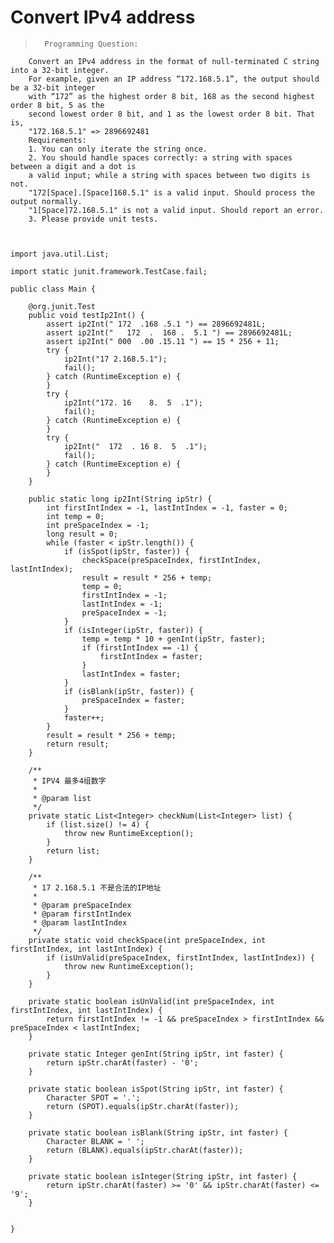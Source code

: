 # Convert IPv4 address
>       Programming Question:
        Convert an IPv4 address in the format of null-terminated C string into a 32-bit integer.
        For example, given an IP address “172.168.5.1”, the output should be a 32-bit integer
        with “172” as the highest order 8 bit, 168 as the second highest order 8 bit, 5 as the
        second lowest order 8 bit, and 1 as the lowest order 8 bit. That is,
        "172.168.5.1" => 2896692481
        Requirements:
        1. You can only iterate the string once.
        2. You should handle spaces correctly: a string with spaces between a digit and a dot is
        a valid input; while a string with spaces between two digits is not.
        "172[Space].[Space]168.5.1" is a valid input. Should process the output normally.
        "1[Space]72.168.5.1" is not a valid input. Should report an error.
        3. Please provide unit tests.

```


import java.util.List;

import static junit.framework.TestCase.fail;

public class Main {

    @org.junit.Test
    public void testIp2Int() {
        assert ip2Int(" 172  .168 .5.1 ") == 2896692481L;
        assert ip2Int("   172  .  168 .  5.1 ") == 2896692481L;
        assert ip2Int(" 000  .00 .15.11 ") == 15 * 256 + 11;
        try {
            ip2Int("17 2.168.5.1");
            fail();
        } catch (RuntimeException e) {
        }
        try {
            ip2Int("172. 16    8.  5  .1");
            fail();
        } catch (RuntimeException e) {
        }
        try {
            ip2Int("  172  . 16 8.  5  .1");
            fail();
        } catch (RuntimeException e) {
        }
    }

    public static long ip2Int(String ipStr) {
        int firstIntIndex = -1, lastIntIndex = -1, faster = 0;
        int temp = 0;
        int preSpaceIndex = -1;
        long result = 0;
        while (faster < ipStr.length()) {
            if (isSpot(ipStr, faster)) {
                checkSpace(preSpaceIndex, firstIntIndex, lastIntIndex);
                result = result * 256 + temp;
                temp = 0;
                firstIntIndex = -1;
                lastIntIndex = -1;
                preSpaceIndex = -1;
            }
            if (isInteger(ipStr, faster)) {
                temp = temp * 10 + genInt(ipStr, faster);
                if (firstIntIndex == -1) {
                    firstIntIndex = faster;
                }
                lastIntIndex = faster;
            }
            if (isBlank(ipStr, faster)) {
                preSpaceIndex = faster;
            }
            faster++;
        }
        result = result * 256 + temp;
        return result;
    }

    /**
     * IPV4 最多4组数字
     *
     * @param list
     */
    private static List<Integer> checkNum(List<Integer> list) {
        if (list.size() != 4) {
            throw new RuntimeException();
        }
        return list;
    }

    /**
     * 17 2.168.5.1 不是合法的IP地址
     *
     * @param preSpaceIndex
     * @param firstIntIndex
     * @param lastIntIndex
     */
    private static void checkSpace(int preSpaceIndex, int firstIntIndex, int lastIntIndex) {
        if (isUnValid(preSpaceIndex, firstIntIndex, lastIntIndex)) {
            throw new RuntimeException();
        }
    }

    private static boolean isUnValid(int preSpaceIndex, int firstIntIndex, int lastIntIndex) {
        return firstIntIndex != -1 && preSpaceIndex > firstIntIndex && preSpaceIndex < lastIntIndex;
    }

    private static Integer genInt(String ipStr, int faster) {
        return ipStr.charAt(faster) - '0';
    }

    private static boolean isSpot(String ipStr, int faster) {
        Character SPOT = '.';
        return (SPOT).equals(ipStr.charAt(faster));
    }

    private static boolean isBlank(String ipStr, int faster) {
        Character BLANK = ' ';
        return (BLANK).equals(ipStr.charAt(faster));
    }

    private static boolean isInteger(String ipStr, int faster) {
        return ipStr.charAt(faster) >= '0' && ipStr.charAt(faster) <= '9';
    }


}

```

